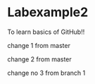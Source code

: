 # Labexample2
To learn basics of GitHub!!

change 1 from master

change 2 from master
 
change no 3 from branch 1
